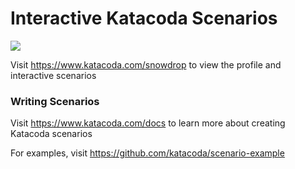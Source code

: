 # Interactive Katacoda Scenarios

[![](http://shields.katacoda.com/katacoda/snowdrop/count.svg)](https://www.katacoda.com/snowdrop "Get your profile on Katacoda.com")

Visit https://www.katacoda.com/snowdrop to view the profile and interactive scenarios

### Writing Scenarios
Visit https://www.katacoda.com/docs to learn more about creating Katacoda scenarios

For examples, visit https://github.com/katacoda/scenario-example
